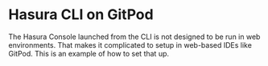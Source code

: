 # Hasura CLI on GitPod

The Hasura Console launched from the CLI is not designed to be run in web environments. That makes it complicated to setup in web-based IDEs like GitPod. This is an example of how to set that up.